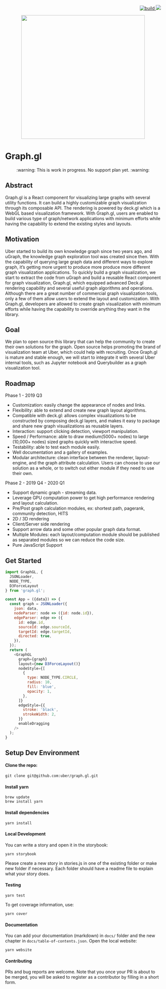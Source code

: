 <p align="right">
  <a href="https://travis-ci.com/uber/graph.gl">
    <img src="https://travis-ci.com/uber/graph.gl.svg?token=gPtGo5hNzC9rS7DfHafq&branch=master" alt="build" />
  </a>
  <a href="https://app.fossa.com/projects/git%2Bgithub.com%2Fuber%2Fgraph.gl?ref=badge_shield" alt="FOSSA Status">
    <img src="https://app.fossa.com/api/projects/git%2Bgithub.com%2Fuber%2Fgraph.gl.svg?type=shield"/>
  </a>
</p>

<p align="center">
  <img src="https://i.imgur.com/BF9aOEu.png" height="400" />
</p>

# Graph.gl

<p align="center">:warning: This is work in progress. No support plan yet. :warning:</p>

## Abstract
Graph.gl is a React component for visualizing large graphs with several utility functions. It can build a highly customizable graph visualization through its composable API. The rendering is powered by deck.gl which is a WebGL based visualization framework.  With Graph.gl, users are enabled to build various type of graph/network applications with minimum efforts while having the capability to extend the existing styles and layouts.

## Motivation
Uber started to build its own knowledge graph since two years ago, and uGraph, the knowledge graph exploration tool was created since then. With the capability of querying large graph data and different ways to explore graph, it’s getting more urgent to produce more produce more different graph visualization applications.
To quickly build a graph visualization, we start to extract the code from uGraph and build a reusable React component for graph visualization, Graph.gl, which equipped advanced Deck.gl rendering capability and several useful graph algorithms and operations. Although there are a great number of commercial graph visualization tools, only a few of them allow users to extend the layout and customization. With Graph.gl, developers are allowed to create graph visualization with minimum efforts while having the capability to override anything they want in the library.

## Goal
We plan to open source this library that can help the community to create their own solutions for the graph. Open source helps promoting the brand of visualization team at Uber, which could help with recruiting. Once Graph.gl is mature and stable enough, we will start to integrate it with several Uber internal tools, such as Jupyter notebook and Querybuilder as a graph visualization tool.

## Roadmap

Phase 1 - 2019 Q3
 - Customization: easily change the appearance of nodes and links.
 - Flexibility: able to extend and create new graph layout algorithms.
 - Compatible with deck.gl: allows complex visualizations to be constructed by composing deck.gl layers, and makes it easy to package and share new graph visualizations as reusable layers.
 - Interaction: support clicking detection, viewport manipulation.
 - Speed / Performance: able to draw medium(5000+ nodes) to large (10,000+ nodes) sized graphs quickly with interactive speed.
 - Testability: able to test each module easily.
 - Well documentation and a gallery of examples.
 - Modular architecture: clean interface between the renderer, layout-engine, and the graph attribute calculation. Users can choose to use our solution as a whole, or to switch out either module if they need to use their own.

Phase 2 - 2019 Q4 - 2020 Q1
 - Support dynamic graph - streaming data.
 - Leverage GPU computation power to get high performance rendering and layout calculation.
 - Pre/Post graph calculation modules, ex: shortest path, pagerank, community detection, HITS
 - 2D / 3D rendering
 - Client/Server side rendering
 - Support arrow data and some other popular graph data format.
 - Multiple Modules: each layout/computation module should be published as separated modules so we can reduce the code size.
 - Pure JavaScript Support

## Get Started
```js
import GraphGL, {
  JSONLoader,
  NODE_TYPE,
  D3ForceLayout
} from 'graph.gl';

const App = ({data}) => {
  const graph = JSONLoader({
    json: data,
    nodeParser: node => ({id: node.id}),
    edgeParser: edge => ({
      id: edge.id,
      sourceId: edge.sourceId,
      targetId: edge.targetId,
      directed: true,
    }),
  });
  return (
    <GraphGL
      graph={graph}
      layout={new D3ForceLayout()}
      nodeStyle={[
        {
          type: NODE_TYPE.CIRCLE,
          radius: 10,
          fill: 'blue',
          opacity: 1,
        },
      ]}
      edgeStyle={{
        stroke: 'black',
        strokeWidth: 2,
      }}
      enableDragging
    />
  );
}
````


## Setup Dev Environment

#### Clone the repo:

```
git clone git@github.com:uber/graph.gl.git
```

#### Install yarn

```
brew update
brew install yarn
```

#### Install dependencies

```
yarn install
```

#### Local Development

You can write a story and open it in the storybook:
```
yarn storybook
```
Please create a new story in stories.js in one of the existing folder or make new folder if necessary.
Each folder should have a readme file to explain what your story does.


#### Testing

```
yarn test
```

To get coverage information, use:

```
yarn cover
```

#### Documentation

You can add your documentation (markdown) in `docs/` folder and the new chapter in `docs/table-of-contents.json`.
Open the local website:
```
yarn website
```

#### Contributing

PRs and bug reports are welcome. Note that you once your PR is
about to be merged, you will be asked to register as a contributor
by filling in a short form.
